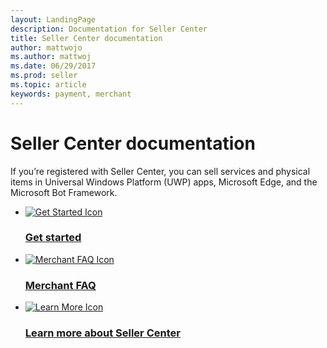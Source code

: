 ```yaml
---
layout: LandingPage
description: Documentation for Seller Center
title: Seller Center documentation
author: mattwojo
ms.author: mattwoj
ms.date: 06/29/2017
ms.prod: seller
ms.topic: article
keywords: payment, merchant
---
```


# Seller Center documentation
If you’re registered with Seller Center, you can sell services and physical items in Universal Windows Platform (UWP) apps, Microsoft Edge, and the Microsoft Bot Framework.

<ul class="panelContent cardsFTitle">
    <li>
        <a href="./get-started.md">
        <div class="cardSize">
            <div class="cardPadding">
                <div class="card">
                    <div class="cardImageOuter">
                        <div class="cardImage">
                            <img src="/media/common/i_get-started.svg" alt="Get Started Icon" />
                        </div>
                    </div>
                    <div class="cardText">
                        <h3>Get started</h3>
                    </div>
                </div>
            </div>
        </div>
        </a>
    </li>
    <li>
        <a href="./merchant-faq.md">
        <div class="cardSize">
            <div class="cardPadding">
                <div class="card">
                    <div class="cardImageOuter">
                        <div class="cardImage">
                            <img src="/media/common/i_support.svg" alt="Merchant FAQ Icon" />
                        </div>
                    </div>
                    <div class="cardText">
                        <h3>Merchant FAQ</h3>
                    </div>
                </div>
            </div>
        </div>
        </a>
    </li>
    <li>
        <a href="//seller.microsoft.com/seller">
        <div class="cardSize">
            <div class="cardPadding">
                <div class="card">
                    <div class="cardImageOuter">
                        <div class="cardImage">
                            <img src="/media/common/i_benefits.svg" alt="Learn More Icon" />
                        </div>
                    </div>
                    <div class="cardText">
                        <h3>Learn more about Seller Center</h3>
                    </div>
                </div>
            </div>
        </div>
        </a>
    </li>
  </ul>
